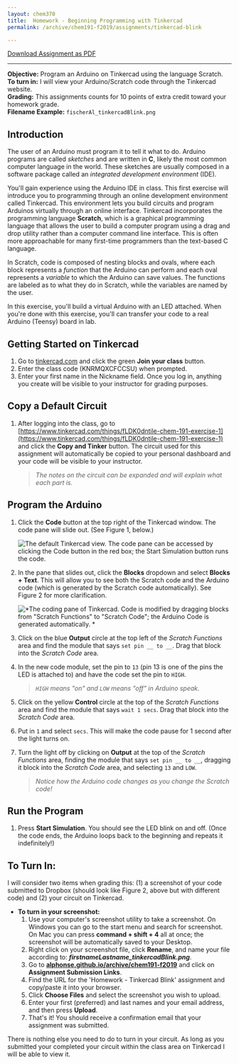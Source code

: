 ```yaml
---
layout: chem370
title:  Homework - Beginning Programming with Tinkercad  
permalink: /archive/chem191-f2019/assignments/tinkercad-blink  

---
```


<a class="quicklink" href="https://github.com/alphonse/alphonse.github.io/raw/master/archive/chem191-f2019/pdf/tinkercad-blink.pdf" target="_blank"> Download Assignment as PDF </a>  

____________________________________________________________

**Objective:** Program an Arduino on Tinkercad using the language Scratch.  
**To turn in:** I will view your Arduino/Scratch code through the Tinkercad website.  
**Grading:** This assignments counts for 10 points of extra credit toward your homework grade.  
**Filename Example:** `fischerAl_tinkercadBlink.png`

## Introduction

The user of an Arduino must program it to tell it what to do.  Arduino programs are called *sketches* and are written in **C**, likely the most common computer language in the world.  These sketches are usually composed in a software package called an *integrated development environment* (IDE).

You'll gain experience using the Arduino IDE in class.   This first exercise will introduce you to programming through an online development environment called Tinkercad.  This environment lets you build circuits and program Arduinos virtually through an online interface.  Tinkercad incorporates the programming language **Scratch**, which is a graphical programming language that allows the user to build a computer program using a drag and drop utility rather than a computer command line interface.  This is often more approachable for many first-time programmers than the text-based C language.

In Scratch, code is composed of nesting blocks and ovals, where each block represents a *function* that the Arduino can perform and each oval represents a *variable* to which the Arduino can save values.  The functions are labeled as to what they do in Scratch, while the variables are named by the user.

In this exercise, you'll build a virtual Arduino with an LED attached.  When you're done with this exercise, you'll can transfer your code to a real Arduino (Teensy) board in lab.

## Getting Started on Tinkercad

1. Go to [tinkercad.com](https://www.tinkercad.com/) and click the green **Join your class** button.
1. Enter the class code (KNRMQXCFCCSU) when prompted.
1. Enter your first name in the Nickname field.  Once you log in, anything you create will be visible to your instructor for grading purposes.

## Copy a Default Circuit

1. After logging into the class, go to [https://www.tinkercad.com/things/fLDK0dntile-chem-191-exercise-1](https://www.tinkercad.com/things/fLDK0dntile-chem-191-exercise-1) and click the **Copy and Tinker** button.  The circuit used for this assignment will automatically be copied to your personal dashboard and your code will be visible to your instructor.

    > *The notes on the circuit can be expanded and will explain what each part is.*

## Program the Arduino

1. Click the **Code** button at the top right of the Tinkercad window.  The code pane will slide out. (See Figure 1, below.)

    ![<small>*The default Tinkercad view. The code pane can be accessed by clicking the Code button in the red box; the Start Simulation button runs the code.*</small>](img/tinkercad_default.png)

1. In the pane that slides out, click the **Blocks** dropdown and select **Blocks + Text**.  This will allow you to see both the Scratch code and the Arduino code (which is generated by the Scratch code automatically).  See Figure 2 for more clarification.

    ![<small>*The coding pane of Tinkercad. Code is modified by dragging blocks from "Scratch Functions" to "Scratch Code"; the Arduino Code is generated automatically. *</small>](img/tinkercad_codeView.png)

1. Click on the blue **Output** circle at the top left of the *Scratch Functions* area and find the module that says `set pin __ to __`.  Drag that block into the *Scratch Code* area.

1. In the new code module, set the pin to `13` (pin 13 is one of the pins the LED is attached to) and have the code set the pin to `HIGH`.

    > *`HIGH` means "on" and `LOW` means "off" in Arduino speak.*

1. Click on the yellow **Control** circle at the top of the *Scratch Functions* area and find the module that says `wait 1 secs`. Drag that block into the *Scratch Code* area.

1. Put in `1` and select `secs`.  This will make the code pause for 1 second after the light turns on.

1. Turn the light off by clicking on **Output** at the top of the *Scratch Functions* area, finding the module that says `set pin __ to __`, dragging it block into the *Scratch Code* area, and selecting `13` and `LOW`.

    > *Notice how the Arduino code changes as you change the Scratch code!*

## Run the Program

1. Press **Start Simulation**.  You should see the LED blink on and off. (Once the code ends, the Arduino loops back to the beginning and repeats it indefinitely!)

<!-- ## Change the Program

The LED has 3 colors total.  The blue and green colors are controlled by pins 11 and 12 on the Arduino.

1. Add more blocks to the bottom of your Scratch code to turn one of the other colors on and off.  Your final program should turn the red LED on, wait one second, turn it off, wait one second, turn another color on, wait one second, turn it off, wait one second, and repeat indefinitely. -->

## To Turn In:

I will consider two items when grading this: (1) a screenshot of your code submitted to Dropbox (should look like Figure 2, above but with different code) and (2) your circuit on Tinkercad.

- **To turn in your screenshot:**
  1. Use your computer's screenshot utility to take a screenshot.  On Windows you can go to the start menu and search for screenshot.  On Mac you can press **command + shift + 4** all at once; the screenshot will be automatically saved to your Desktop.
  1. Right click on your screenshot file, click **Rename**, and name your file according to: ***firstnameLastname_tinkercadBlink.png***.
  1. Go to **[alphonse.github.io/archive/chem191-f2019](https://alphonse.github.io/archive/chem191-f2019/)** and click on **Assignment Submission Links**.
  1. Find the URL for the 'Homework - Tinkercad Blink' assignment and copy/paste it into your browser.
  1. Click **Choose Files** and select the screenshot you wish to upload.
  1. Enter your first (preferred) and last names and your email address, and then press **Upload**.
  1. That's it!  You should receive a confirmation email that your assignment was submitted.

There is nothing else you need to do to turn in your circuit.  As long as you submitted your completed your circuit within the class area on Tinkercad I will be able to view it.
